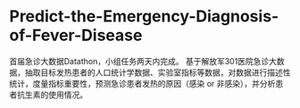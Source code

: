 # Predict-the-Emergency-Diagnosis-of-Fever-Disease
首届急诊大数据Datathon，小组任务两天内完成。
基于解放军301医院急诊大数据，抽取目标发热患者的人口统计学数据、实验室指标等数据，对数据进行描述性统计，度量指标重要性，预测急诊患者发热的原因（感染 or 非感染），并分析患者抗生素的使用情况。

